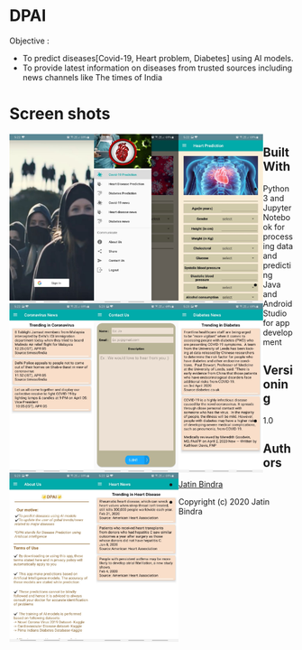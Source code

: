 # DPAI

Objective : 
* To predict diseases[Covid-19, Heart problem, Diabetes] using AI models. 
* To provide latest information on diseases from trusted sources including news channels like The times of India 



# Screen shots

<img src="WhatsApp%20Image%202020-04-09%20at%205.27.15%20PM%20(1).jpeg" height="300" width="150" align="left" >
<img src="WhatsApp%20Image%202020-04-09%20at%205.27.15%20PM.jpeg" height="300" width="150" align="left" >
<img src="WhatsApp%20Image%202020-04-09%20at%205.27.15%20PM%20(2).jpeg" height="300" width="150" align="left" >
<img src="WhatsApp%20Image%202020-04-09%20at%205.27.15%20PM%20(3).jpeg" height="300" width="150" align="left" >
<img src="WhatsApp%20Image%202020-04-09%20at%205.27.15%20PM%20(4).jpeg" height="300" width="150" align="left" >
<img src="WhatsApp%20Image%202020-04-09%20at%205.27.15%20PM%20(5).jpeg" height="300" width="150" align="left" >
<img src="WhatsApp%20Image%202020-04-09%20at%205.27.15%20PM%20(6).jpeg" height="300" width="150" align="left" >
<img src="WhatsApp%20Image%202020-04-09%20at%205.27.15%20PM%20(7).jpeg" height="300" width="150" align="left" >


#
#

#
#
#
#

#
#
#
#
#
#
#
#


#
#

#
#

## Built With

* Python 3 and Jupyter Notebook for processing data and predicting
* Java and Android Studio for app development


## Versioning

* 1.0

## Authors

-  [Jatin Bindra](https://www.linkedin.com/in/jb1998/)

- Copyright (c) 2020 Jatin Bindra
